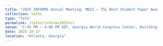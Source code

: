 ```yaml
---
title: "2025 INFORMS Annual Meeting: MD21 – TSL Best Student Paper Award"
collection: talks
type: "Talk"
permalink: /talks/informs2025tsl
venue: "2:45 PM – 4:00 PM EDT, Georgia World Congress Center, Building A Level 4 A407"
date: 2025-10-27
location: "Atlanta, Georgia"
---
```

